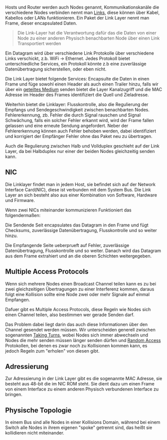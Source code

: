 Hosts und Router werden auch Nodes genannt, Kommunikationskanäle die verschiedene Nodes verbinden nennt man [Links](Link.md), diese können über Kabel, Kabellos oder LANs funktionieren.
Ein Paket der Link Layer nennt man Frame, dieser encapsulated Daten.

> Die Link-Layer hat die Verantwortung dafür das die Daten von einer Node zu einer anderen Physisch benachbarten Node über einen Link Transportiert werden

Ein Datagram wird über verschiedene Link Protokolle über verschiedene Links verschickt, z.b. WiFi -> Ethernet. Jedes Protokoll bietet unterschiedliche Services, ein Protokoll könnte z.b eine zuverlässige Datenübertragung sicherstellen, oder eben nicht.

Die Link Layer bietet folgende Services:
Encapsulte die Daten in einen Frame und füge sowohl einen Header als auch einen Trailer hinzu, falls wir über ein [geteiltes Medium](Multiplexing.md) senden bietet die Layer Kanalzugriff und die MAC Adresse im Header des Frames identifiziert die Quell und Zieladresse.

Weiterhin bietet die Linklayer:
Flusskontrolle, also die Regulierung der Empfangs und Sendegeschwindigkeit zwischen benachbarten Nodes.
Fehlererkennung, zb. Fehler die durch Signal rauschen und Signal Schwächung, falls ein solcher Fehler erkannt wird, wird der Frame fallen gelassen und eine erneute Sendung angefordert.
Neber der Fehlererkennung können auch Fehler behoben werden, dabei identifiziert und korrigiert der Empfänger Fehler ohne das Paket neu zu übertragen.

Auch die Regulierung zwischen Halb und Vollduplex geschieht auf der Link Layer, da bei Halbduplex nur einer der beiden Nodes gleichzeitig senden kann.

## NIC
Die Linklayer findet man in jedem Host, sie befindet sich auf der Network Interface Card(NIC), diese ist verbunden mit dem System Bus.
Die Link Layer an sich besteht also aus einer Kombination von Software, Hardware und Firmware.

Wenn zwei NICs miteinander kommunizieren Funktioniert das folgendermaßen:

Die Sendende Seit encapsulates das Datagram in den Frame und fügt Checksums, zuverlässige Datenübertragung, Flusskontrolle und so weiter hinzu.

Die Empfangende Seite ueberprueft auf Fehler, zuverlässige Datenübertragung, Flusskontrolle und so weiter. Danach wird das Datagram aus dem Frame extrahiert und an die oberen Schichten weitergegeben.

## Multiple Access Protocols

Wenn sich mehrere Nodes einen Broadcast Channel teilen kann es zu bei zwei gleichzeitigen Übertragungen zu einer Interferenz kommen, daraus folgt eine Kollision sollte eine Node zwei oder mehr Signale auf einmal Empfangen.

Dafuer gibt es Multiple Access Protocols, diese Regeln wie Nodes sich einen Channel teilen, also bestimmen wer gerade Senden darf.

Das Problem dabei liegt darin das auch diese Informationen über den Channel gesendet werden müssen. 
Wir unterscheiden generell zwischen sogenannten [Taking Turns](Taking%20Turns.md), wobei Nodes sich immer abwechseln und Nodes die mehr senden müssen länger senden dürfen und [Random Access](Random%20Access.md) Protokollen, bei denen es zwar noch zu Kollisionen kommen kann, es jedoch Regeln zum "erholen" von diesen gibt.


## Adressierung

Zur Adressierung in der Link Layer gibt es die sogenannte MAC Adresse, sie besteht aus 48-bit die im NIC ROM steht.
Sie dient dazu um einen Frame von einem Interface zu einem anderen Physisch verbundenen Interface zu bringen.

## Physische Topologie

In einem Bus sind alle Nodes in einer Kollisions Domain, während bei einem Switch alle Nodes in ihrem eigenen "spoke" getrennt sind, das heißt sie kollidieren nicht miteinander.
